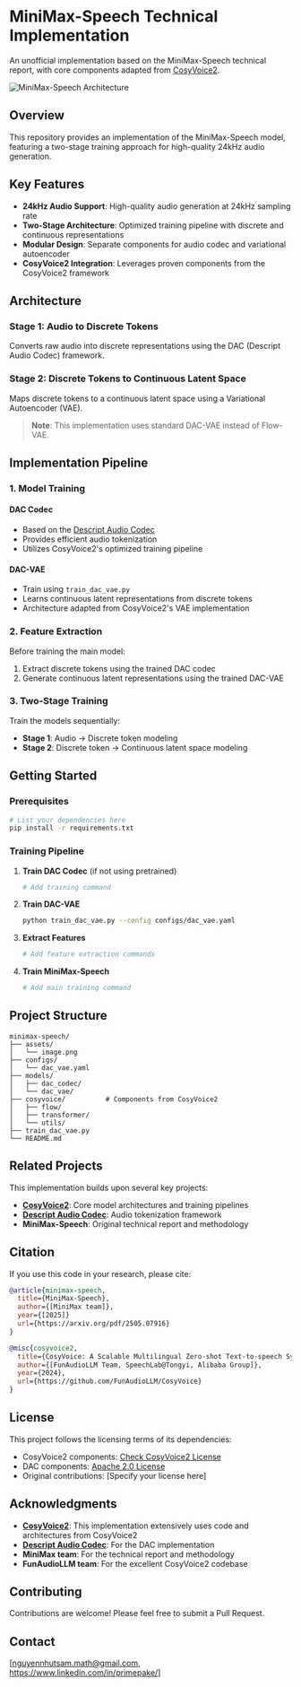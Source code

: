 # MiniMax-Speech Technical Implementation

An unofficial implementation based on the MiniMax-Speech technical report, with core components adapted from [CosyVoice2](https://github.com/FunAudioLLM/CosyVoice).

![MiniMax-Speech Architecture](assets/image.png)

## Overview

This repository provides an implementation of the MiniMax-Speech model, featuring a two-stage training approach for high-quality 24kHz audio generation.

## Key Features

- **24kHz Audio Support**: High-quality audio generation at 24kHz sampling rate
- **Two-Stage Architecture**: Optimized training pipeline with discrete and continuous representations
- **Modular Design**: Separate components for audio codec and variational autoencoder
- **CosyVoice2 Integration**: Leverages proven components from the CosyVoice2 framework

## Architecture

### Stage 1: Audio to Discrete Tokens
Converts raw audio into discrete representations using the DAC (Descript Audio Codec) framework.

### Stage 2: Discrete Tokens to Continuous Latent Space
Maps discrete tokens to a continuous latent space using a Variational Autoencoder (VAE).

> **Note**: This implementation uses standard DAC-VAE instead of Flow-VAE.

## Implementation Pipeline

### 1. Model Training

#### DAC Codec
- Based on the [Descript Audio Codec](https://github.com/descriptinc/descript-audio-codec)
- Provides efficient audio tokenization
- Utilizes CosyVoice2's optimized training pipeline

#### DAC-VAE
- Train using `train_dac_vae.py`
- Learns continuous latent representations from discrete tokens
- Architecture adapted from CosyVoice2's VAE implementation

### 2. Feature Extraction

Before training the main model:
1. Extract discrete tokens using the trained DAC codec
2. Generate continuous latent representations using the trained DAC-VAE

### 3. Two-Stage Training

Train the models sequentially:
- **Stage 1**: Audio → Discrete token modeling
- **Stage 2**: Discrete token → Continuous latent space modeling

## Getting Started

### Prerequisites
```bash
# List your dependencies here
pip install -r requirements.txt
```

### Training Pipeline

1. **Train DAC Codec** (if not using pretrained)
   ```bash
   # Add training command
   ```

2. **Train DAC-VAE**
   ```bash
   python train_dac_vae.py --config configs/dac_vae.yaml
   ```

3. **Extract Features**
   ```bash
   # Add feature extraction commands
   ```

4. **Train MiniMax-Speech**
   ```bash
   # Add main training command
   ```

## Project Structure
```
minimax-speech/
├── assets/
│   └── image.png
├── configs/
│   └── dac_vae.yaml
├── models/
│   ├── dac_codec/
│   └── dac_vae/
├── cosyvoice/          # Components from CosyVoice2
│   ├── flow/
│   ├── transformer/
│   └── utils/
├── train_dac_vae.py
└── README.md
```

## Related Projects

This implementation builds upon several key projects:

- **[CosyVoice2](https://github.com/FunAudioLLM/CosyVoice)**: Core model architectures and training pipelines
- **[Descript Audio Codec](https://github.com/descriptinc/descript-audio-codec)**: Audio tokenization framework
- **MiniMax-Speech**: Original technical report and methodology

## Citation

If you use this code in your research, please cite:

```bibtex
@article{minimax-speech,
  title={MiniMax-Speech},
  author={[MiniMax team]},
  year={[2025]}
  url={https://arxiv.org/pdf/2505.07916}
}

@misc{cosyvoice2,
  title={CosyVoice: A Scalable Multilingual Zero-shot Text-to-speech Synthesizer based on Supervised Semantic Tokens},
  author={[FunAudioLLM Team, SpeechLab@Tongyi, Alibaba Group]},
  year={2024},
  url={https://github.com/FunAudioLLM/CosyVoice}
}
```

## License

This project follows the licensing terms of its dependencies:
- CosyVoice2 components: [Check CosyVoice2 License](https://github.com/FunAudioLLM/CosyVoice/blob/main/LICENSE)
- DAC components: [Apache 2.0 License](https://github.com/descriptinc/descript-audio-codec/blob/main/LICENSE)
- Original contributions: [Specify your license here]

## Acknowledgments

- **[CosyVoice2](https://github.com/FunAudioLLM/CosyVoice)**: This implementation extensively uses code and architectures from CosyVoice2
- **[Descript Audio Codec](https://github.com/descriptinc/descript-audio-codec)**: For the DAC implementation
- **MiniMax team**: For the technical report and methodology
- **FunAudioLLM team**: For the excellent CosyVoice2 codebase

## Contributing

Contributions are welcome! Please feel free to submit a Pull Request.

## Contact

[nguyennhutsam.math@gmail.com, https://www.linkedin.com/in/primepake/]
